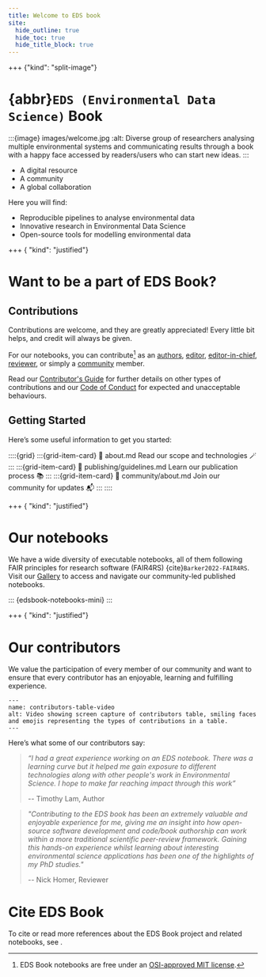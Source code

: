 ```yaml
---
title: Welcome to EDS book
site:
  hide_outline: true
  hide_toc: true
  hide_title_block: true
---
```


+++ {"kind": "split-image"}

# {abbr}`EDS (Environmental Data Science)` Book

:::{image} images/welcome.jpg
:alt: Diverse group of researchers analysing multiple environmental systems and communicating results through a book with a happy face accessed by readers/users who can start new ideas.
:::

* A digital resource
* A community
* A global collaboration

Here you will find:

* Reproducible pipelines to analyse environmental data
* Innovative research in Environmental Data Science 
* Open-source tools for modelling environmental data

+++ { "kind": "justified"}

# Want to be a part of EDS Book?

## Contributions
Contributions are welcome, and they are greatly appreciated! 
Every little bit helps, and credit will always be given. 

For our notebooks, you can contribute[^license] as an [authors](#pb-guidelines-authors), [editor](#pb-guidelines-editors), [editor-in-chief](#pb-guidelines-eic), [reviewer](#pb-guidelines-reviewers), or simply a [community](#pb-guidelines-community) member.

Read our [Contributor's Guide](https://github.com/eds-book/eds-book.github.io/blob/main/CONTRIBUTING.md) for further details on other types of contributions and our [Code of Conduct](https://github.com/eds-book/eds-book.github.io/blob/main/CODE_OF_CONDUCT.md) for expected and unacceptable behaviours.

## Getting Started
Here’s some useful information to get you started:

::::{grid}
:::{grid-item-card}
:link: about.md
Read our scope and technologies 🪄
:::
:::{grid-item-card}
:link: publishing/guidelines.md
Learn our publication process 📚
:::
:::{grid-item-card}
:link: community/about.md
Join our community for updates 📬
:::
::::

+++ { "kind": "justified"}

# Our notebooks

We have a wide diversity of executable notebooks, all of them following FAIR principles for research software (FAIR4RS) {cite}`Barker2022-FAIR4RS`. 
Visit our [Gallery](#nb-gallery) to access and navigate our community-led published notebooks.

::: {edsbook-notebooks-mini}
:::

+++ { "kind": "justified"}

# Our contributors

We value the participation of every member of our community and want to ensure that every contributor has an enjoyable, learning and fulfilling experience. 

```{figure} images/contributors.gif
---
name: contributors-table-video
alt: Video showing screen capture of contributors table, smiling faces and emojis representing the types of contributions in a table.
---
```

Here’s what some of our contributors say:

> _“I had a great experience working on an EDS notebook. 
There was a learning curve but it helped me gain exposure to different technologies along with other people's work in Environmental Science. 
I hope to make far reaching impact through this work”_ 
> 
> -- Timothy Lam, Author

> _"Contributing to the EDS book has been an extremely valuable and enjoyable experience for me, giving me an insight into how open-source software development and code/book authorship can work within a more traditional scientific peer-review framework. 
Gaining this hands-on experience whilst learning about interesting environmental science applications has been one of the highlights of my PhD studies."_ 
> 
> -- Nick Homer, Reviewer

# Cite EDS Book

To cite or read more references about the EDS Book project and related notebooks, see [](./cite.md).

> 
[^license]: EDS Book notebooks are free under an [OSI-approved MIT license](https://github.com/alan-turing-institute/environmental-ds-book/blob/main/LICENSE-CODE).